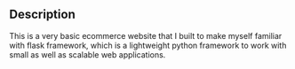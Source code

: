 <h2>Description</h2>
<p>This is a very basic ecommerce website that I built to make myself familiar with flask framework, which is a lightweight python framework to work with small as well as scalable web applications.</p>
